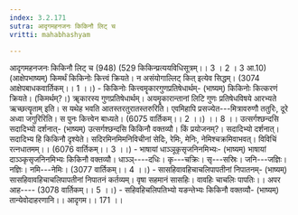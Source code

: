 ```yaml
---
index: 3.2.171
sutra: आदृगमहनजनः किकिनौ लिट् च
vritti: mahabhashyam

---
```

 आदृगमहनजनः किकिनौ लिट् च (948) (529 किकिन्प्रत्ययविधिसूत्रम्।। 3 । 2 । 3 आ.10) (आक्षेपभाष्यम्) किमर्थं किकिनोः कित्त्वं क्रियते। न असंयोगाल्लिट् कित् इत्येव सिद्धम्। (3074 आक्षेपबाधकवार्तिकम्।। 1 ।।) - किकिनोः कित्त्वमॄकारगुणप्रतिषेधार्थम्- (भाष्यम्) किकिनोः कित्करणं क्रियते। (किमर्थम्?।) ॠकारस्य गुणप्रतिषेधार्थम्। अयमॄकारान्तानां लिटि गुणः प्रतिषेधविषये आरभ्यते ऋच्छत्यॄताम् इति। स यथेह भवति आतस्तरतुरातस्तरुरिति। एवमिहापि प्रसज्येत---मित्रावरुणौ ततुरिः, दूरे अध्वा जगुरिरिति। स पुनः कित्त्वेन बाध्यते। (6075 वार्तिकम्।। 2 ।।) ।। 8 ।। उत्सर्गश्छन्दसि सदादिभ्यो दर्शनात्- (भाष्यम्) उत्सर्गश्छन्दसि किकिनौ वक्तव्यौ। किं प्रयोजनम्?। सदादिभ्यो दर्शनात्। सदादिभ्य हि किकिनौ दृश्येते। सदिरमिनमिमनिविचीनां सेदिः, रेमिः, मेनिः, नेमिश्चक्रमिवाभवत्। विविचिं रत्नधातमम्।। (6076 वार्तिकम्।। 3 ।।) - भाषायां धाञ्ञूकृसृजनिनमिभ्यः- (भाष्यम्) भाषायां दाञ्ञ्कृसृजनिनमिभ्यः किकिनौ वक्तव्यौ। धाञ्ञ्----दधिः। कृ---चक्रिः। सृ---सस्रिः। जनि---जज्ञिः। नज्ञिः। नमि---नेमिः। (3077 वार्तिकम्।। 4 ।।) - सासहिवावहिचाचलिपापतीनां निपातनम्- (भाष्यम्) सासहिवावहिचाचलिपापतीनां निपातनं कर्तव्यम्। वृषा सहमानं सासहिः। वावहिः चाचलिः पापतिः।। अपर आह---- (3078 वार्तिकम्।। 5 ।।) - सहिवहिचलिपतिभ्यो यङन्तेभ्यः किकिनौ वक्तव्यौ- (भाष्यम्) तान्येवोदाहरणानि।। आदृगम।। 171 ।। 